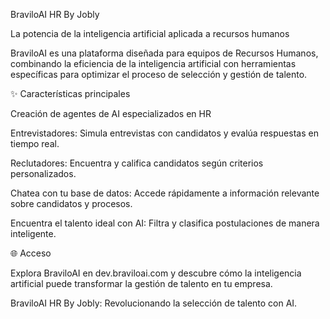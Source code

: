 BraviloAI HR By Jobly

La potencia de la inteligencia artificial aplicada a recursos humanos

BraviloAI es una plataforma diseñada para equipos de Recursos Humanos, combinando la eficiencia de la inteligencia artificial con herramientas específicas para optimizar el proceso de selección y gestión de talento.

✨ Características principales

Creación de agentes de AI especializados en HR

Entrevistadores: Simula entrevistas con candidatos y evalúa respuestas en tiempo real.

Reclutadores: Encuentra y califica candidatos según criterios personalizados.

Chatea con tu base de datos: Accede rápidamente a información relevante sobre candidatos y procesos.

Encuentra el talento ideal con AI: Filtra y clasifica postulaciones de manera inteligente.



🌐 Acceso

Explora BraviloAI en dev.braviloai.com y descubre cómo la inteligencia artificial puede transformar la gestión de talento en tu empresa.

BraviloAI HR By Jobly: Revolucionando la selección de talento con AI.
